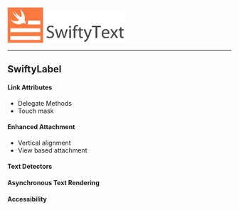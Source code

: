 <img src="/Assets/swifty-text-logo.png" height="80">

----

## SwiftyLabel

#### Link Attributes
- Delegate Methods
- Touch mask

#### Enhanced Attachment
- Vertical alignment
- View based attachment

#### Text Detectors

#### Asynchronous Text Rendering

#### Accessibility
